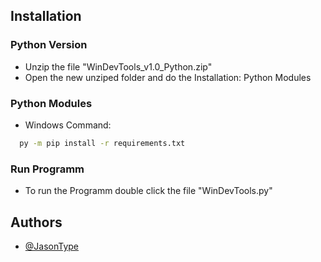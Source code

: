 
## Installation

### Python Version

- Unzip the file "WinDevTools_v1.0_Python.zip"
- Open the new unziped folder and do the Installation: Python Modules


### Python Modules
- Windows Command:
```bash
  py -m pip install -r requirements.txt
```

### Run Programm
- To run the Programm double click the file "WinDevTools.py"
    
## Authors

- [@JasonType](https://www.github.com/JasonType)

